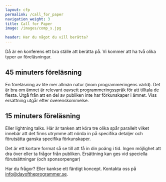 ```yaml
---
layout: cfp
permalink: /call_for_paper
navigation_weight: 3
title: Call for Paper
image: /images/comp_s.jpg

header: Har du något du vill berätta?
---
```

Då är en konferens ett bra ställe att berätta på.
Vi kommer att ha två olika typer av föreläsningar.

## 45 minuters föreläsning
En föreläsning av lite mer allmän natur (inom programmeringens värld). 
Det är bra om ämnet är relevant oavsett programmeringsspråk för att tilltala de flesta. Utgå från att en del av publiken inte har förkunskaper i ämnet. Viss ersättning utgår efter överenskommelse.

## 15 minuters föreläsning
Eller lightning talks. Här är tanken att köra tre olika spår parallelt vilket
innebär att det finns utrymme att nörda in på specifika detaljer och förutsätta ganska specifika förkunskaper. 

Det är ett kortare format så se till att få in din poäng i tid. Ingen möjlighet att dra över eller ta frågor från publiken. Ersättning kan ges vid speciella förutsättningar (och sponsorpengar)

Har du frågor? Eller kankse ett färdigt koncept. Kontakta oss på
[info@dayoftheprogrammer.se](mailto:info@dayoftheprogrammer.se).
